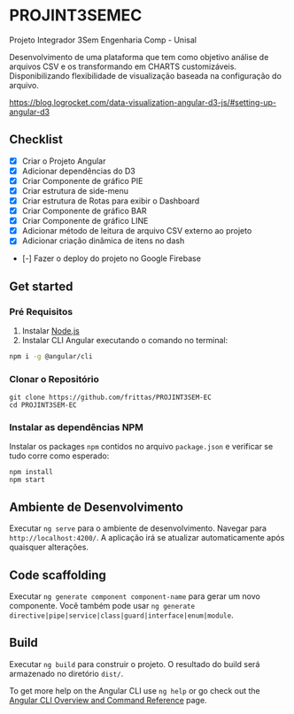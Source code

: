 # PROJINT3SEMEC

Projeto Integrador 3Sem Engenharia Comp - Unisal  

Desenvolvimento de uma plataforma que tem como objetivo análise de arquivos CSV e os transformando em CHARTS customizáveis. Disponibilizando flexibilidade de visualização baseada na configuração do arquivo.


https://blog.logrocket.com/data-visualization-angular-d3-js/#setting-up-angular-d3



## Checklist

- [x] Criar o Projeto Angular
- [x] Adicionar dependências do D3
- [x] Criar Componente de gráfico PIE
- [x] Criar estrutura de side-menu
- [X] Criar estrutura de Rotas para exibir o Dashboard
- [X] Criar Componente de gráfico BAR
- [X] Criar Componente de gráfico LINE
- [X] Adicionar método de leitura de arquivo CSV externo ao projeto
- [X] Adicionar criação dinâmica de itens no dash
- [-] Fazer o deploy do projeto no Google Firebase


## Get started


### Pré Requisitos

1. Instalar [Node.js](https://nodejs.org)
2. Instalar CLI Angular executando o comando no terminal:
  ```bash
  npm i -g @angular/cli
  ```

### Clonar o Repositório

```shell
git clone https://github.com/frittas/PROJINT3SEM-EC
cd PROJINT3SEM-EC
```

### Instalar as dependências NPM

Instalar os packages `npm` contidos no arquivo `package.json` e verificar se tudo corre como esperado:

```shell
npm install
npm start
```


## Ambiente de Desenvolvimento

Executar `ng serve` para o ambiente de desenvolvimento. Navegar para `http://localhost:4200/`. A aplicação irá se atualizar automaticamente após quaisquer alterações.

## Code scaffolding

Executar `ng generate component component-name` para gerar um novo componente. Você também pode usar `ng generate directive|pipe|service|class|guard|interface|enum|module`.

## Build

Executar `ng build` para construir o projeto. O resultado do build será armazenado no diretório `dist/`.

To get more help on the Angular CLI use `ng help` or go check out the [Angular CLI Overview and Command Reference](https://angular.io/cli) page.
